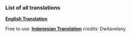 ### List of all translations
**[English Translation](https://github.com/pepijnweijers/arix-translations)** 

Free to use:
**[Indonesian Translation](https://github.com/dwitavelany/arix-translations)** 
*credits:* Dwitavelany

